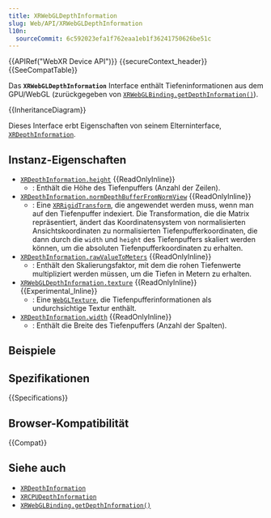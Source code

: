 ```yaml
---
title: XRWebGLDepthInformation
slug: Web/API/XRWebGLDepthInformation
l10n:
  sourceCommit: 6c592023efa1f762eaa1eb1f36241750626be51c
---
```


{{APIRef("WebXR Device API")}} {{secureContext_header}}{{SeeCompatTable}}

Das **`XRWebGLDepthInformation`** Interface enthält Tiefeninformationen aus dem GPU/WebGL (zurückgegeben von [`XRWebGLBinding.getDepthInformation()`](/de/docs/Web/API/XRWebGLBinding/getDepthInformation)).

{{InheritanceDiagram}}

Dieses Interface erbt Eigenschaften von seinem Elterninterface, [`XRDepthInformation`](/de/docs/Web/API/XRDepthInformation).

## Instanz-Eigenschaften

- [`XRDepthInformation.height`](/de/docs/Web/API/XRDepthInformation/height) {{ReadOnlyInline}}
  - : Enthält die Höhe des Tiefenpuffers (Anzahl der Zeilen).
- [`XRDepthInformation.normDepthBufferFromNormView`](/de/docs/Web/API/XRDepthInformation/normDepthBufferFromNormView) {{ReadOnlyInline}}
  - : Eine [`XRRigidTransform`](/de/docs/Web/API/XRRigidTransform), die angewendet werden muss, wenn man auf den Tiefenpuffer indexiert. Die Transformation, die die Matrix repräsentiert, ändert das Koordinatensystem von normalisierten Ansichtskoordinaten zu normalisierten Tiefenpufferkoordinaten, die dann durch die `width` und `height` des Tiefenpuffers skaliert werden können, um die absoluten Tiefenpufferkoordinaten zu erhalten.
- [`XRDepthInformation.rawValueToMeters`](/de/docs/Web/API/XRDepthInformation/rawValueToMeters) {{ReadOnlyInline}}
  - : Enthält den Skalierungsfaktor, mit dem die rohen Tiefenwerte multipliziert werden müssen, um die Tiefen in Metern zu erhalten.
- [`XRWebGLDepthInformation.texture`](/de/docs/Web/API/XRWebGLDepthInformation/texture) {{ReadOnlyInline}} {{Experimental_Inline}}
  - : Eine [`WebGLTexture`](/de/docs/Web/API/WebGLTexture), die Tiefenpufferinformationen als undurchsichtige Textur enthält.
- [`XRDepthInformation.width`](/de/docs/Web/API/XRDepthInformation/width) {{ReadOnlyInline}}
  - : Enthält die Breite des Tiefenpuffers (Anzahl der Spalten).

## Beispiele

## Spezifikationen

{{Specifications}}

## Browser-Kompatibilität

{{Compat}}

## Siehe auch

- [`XRDepthInformation`](/de/docs/Web/API/XRDepthInformation)
- [`XRCPUDepthInformation`](/de/docs/Web/API/XRCPUDepthInformation)
- [`XRWebGLBinding.getDepthInformation()`](/de/docs/Web/API/XRWebGLBinding/getDepthInformation)
